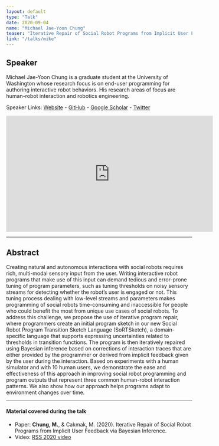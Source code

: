 ```yaml
---
layout: default
type: "Talk"
date: 2020-09-04
name: "Michael Jae-Yoon Chung"
teaser: "Iterative Repair of Social Robot Programs from Implicit User Feedback via Bayesian Inference"
link: "/talks/mike"
---
```

## Speaker
Michael Jae-Yoon Chung is a graduate student at the University of Washington whose research focus is on end-user programming for authoring interactive robot behaviors. 
His research areas of focus are human-robot interaction and robotics engineering.

Speaker Links: [Website](https://homes.cs.washington.edu/~mjyc/) - [GitHub](https://github.com/mjyc) - [Google Scholar](https://scholar.google.fr/citations?user=avud6aAAAAAJ&hl=en&oi=ao) - [Twitter](https://twitter.com/mjyc_)

<iframe width="560" height="315" src="https://www.youtube.com/embed/lf36COCC2A4" frameborder="0" allow="accelerometer; autoplay; clipboard-write; encrypted-media; gyroscope; picture-in-picture" allowfullscreen></iframe>


---

## Abstract
Creating natural and autonomous interactions with social robots requires rich, multi-modal sensory input from the user. Writing interactive robot programs that make use of this input can demand tedious and error-prone tuning of program parameters, such as tuning thresholds on noisy sensory streams for detecting whether the robot’s user is engaged or not. This tuning process dealing with low-level streams and parameters makes programming of social robots time-consuming and inaccessible for people who could benefit the most from unique use cases of social robots. To address this challenge, we propose the use of iterative program repair, where programmers create an initial program sketch in our new Social Robot Program Transition Sketch Language (SoRTSketch), a domain-specific language that supports expressing uncertainties related to thresholds in transition functions. The program is then iteratively repaired using Bayesian inference based on corrections of interaction traces that are either provided by the programmer or derived from implicit feedback given by the user during the interaction. Based on experiments with a human simulator and with 10 human users, we demonstrate the ease and effectiveness of this approach in improving social robot programming and program outputs that represent three common human-robot interaction patterns. We also show how our approach helps programs adapt to environment changes over time.

---

#### Material covered during the talk
* Paper: **Chung, M.**, & Cakmak, M. (2020). Iterative Repair of Social Robot Programs from Implicit User Feedback via Bayesian Inference.
* Video: [RSS 2020 video](https://www.youtube.com/watch?v=LbcMxC_3x1U&feature=emb_logo)

